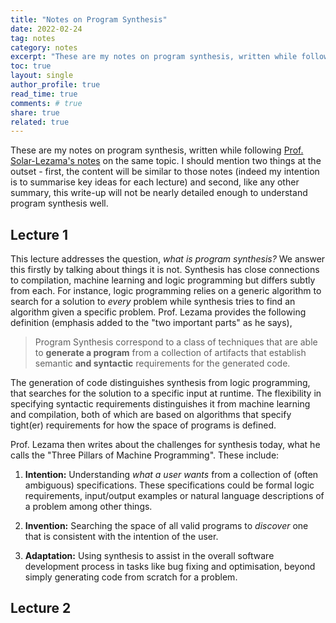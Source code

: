 ```yaml
---
title: "Notes on Program Synthesis"
date: 2022-02-24
tag: notes
category: notes
excerpt: "These are my notes on program synthesis, written while following [Prof. Solar-Lezama's notes](https://people.csail.mit.edu/asolar/SynthesisCourse/index.htm) on the same topic. I try to summarise the key ideas for each lecture."
toc: true
layout: single
author_profile: true
read_time: true
comments: # true
share: true
related: true
---
```


These are my notes on program synthesis, written while following [Prof. Solar-Lezama's notes](https://people.csail.mit.edu/asolar/SynthesisCourse/index.htm) on the same topic. I should mention two things at the outset - first, the content will be similar to those notes (indeed my intention is to summarise key ideas for each lecture) and second, like any other summary, this write-up will not be nearly detailed enough to understand program synthesis well.

## Lecture 1

This lecture addresses the question, *what is program synthesis?* We answer this firstly by talking about things it is not. Synthesis has close connections to compilation, machine learning and logic programming but differs subtly from each. For instance, logic programming relies on a generic algorithm to search for a solution to *every* problem while synthesis tries to find an algorithm given a specific problem. Prof. Lezama provides the following definition (emphasis added to the "two important parts" as he says),

> Program Synthesis correspond to a class of techniques that are able to **generate a program** from a collection of artifacts that establish semantic **and syntactic** requirements for the generated code.

The generation of code distinguishes synthesis from logic programming, that searches for the solution to a specific input at runtime. The flexibility in specifying syntactic requirements distinguishes it from machine learning and compilation, both of which are based on algorithms that specify tight(er) requirements for how the space of programs is defined.

Prof. Lezama then writes about the challenges for synthesis today, what he calls the "Three Pillars of Machine Programming". These include:

1. **Intention:** Understanding *what a user wants* from a collection of (often ambiguous) specifications. These specifications could be formal logic requirements, input/output examples or natural language descriptions of a problem among other things.

2. **Invention:** Searching the space of all valid programs to *discover* one that is consistent with the intention of the user.

3. **Adaptation:** Using synthesis to assist in the overall software development process in tasks like bug fixing and optimisation, beyond simply generating code from scratch for a problem.


## Lecture 2


